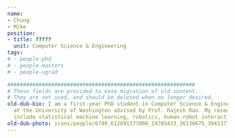 ```yaml
---
name:
- Chung
- Mike
position:
- title: ?????
  unit: Computer Science & Engineering
tags:
# - people-phd
# - people-masters
# - people-ugrad

############################################################
# These fields are provided to ease migration of old content.
# They are not used, and should be deleted when no longer desired.
old-dub-bio: I am a first-year PhD student in Computer Science & Engineering department
  at the University of Washington advised by Prof. Rajesh Rao. My research interests
  include statistical machine learning, robotics, human-robot interaction and neuroscience.
old-dub-photo: icons/people/6740_612091377008_19705433_36136675_3941377_n.jpg
---
```

